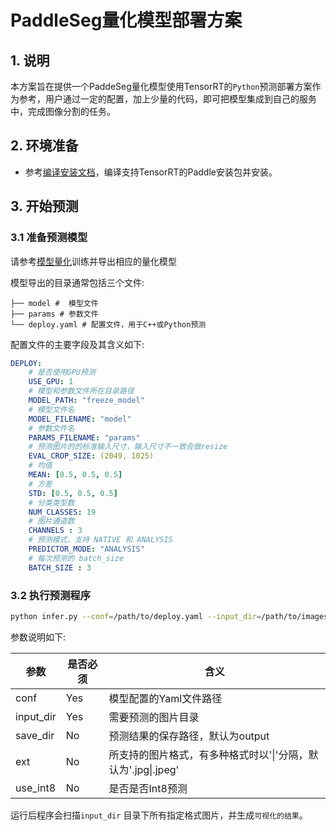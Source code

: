 # PaddleSeg量化模型部署方案

## 1. 说明

本方案旨在提供一个PaddeSeg量化模型使用TensorRT的`Python`预测部署方案作为参考，用户通过一定的配置，加上少量的代码，即可把模型集成到自己的服务中，完成图像分割的任务。

## 2. 环境准备

* 参考[编译安装文档](../../../deploy/python/docs/compile_paddle_with_tensorrt.md)，编译支持TensorRT的Paddle安装包并安装。

## 3. 开始预测

### 3.1 准备预测模型

请参考[模型量化](../)训练并导出相应的量化模型

模型导出的目录通常包括三个文件:

```
├── model #  模型文件
├── params # 参数文件
└── deploy.yaml # 配置文件，用于C++或Python预测
```

配置文件的主要字段及其含义如下:
```yaml
DEPLOY:
    # 是否使用GPU预测
    USE_GPU: 1
    # 模型和参数文件所在目录路径
    MODEL_PATH: "freeze_model"
    # 模型文件名
    MODEL_FILENAME: "model"
    # 参数文件名
    PARAMS_FILENAME: "params"
    # 预测图片的的标准输入尺寸，输入尺寸不一致会做resize
    EVAL_CROP_SIZE: (2049, 1025)
    # 均值
    MEAN: [0.5, 0.5, 0.5]
    # 方差
    STD: [0.5, 0.5, 0.5]
    # 分类类型数
    NUM_CLASSES: 19
    # 图片通道数
    CHANNELS : 3
    # 预测模式，支持 NATIVE 和 ANALYSIS
    PREDICTOR_MODE: "ANALYSIS"
    # 每次预测的 batch_size
    BATCH_SIZE : 3
```

### 3.2 执行预测程序

```bash
python infer.py --conf=/path/to/deploy.yaml --input_dir=/path/to/images_directory
```
参数说明如下:

| 参数 | 是否必须|含义 |
|-------|-------|----------|
| conf | Yes|模型配置的Yaml文件路径 |
| input_dir |Yes| 需要预测的图片目录 |
| save_dir | No|预测结果的保存路径，默认为output|
| ext | No| 所支持的图片格式，有多种格式时以'\|'分隔，默认为'.jpg\|.jpeg'|
| use_int8 |No| 是否是否Int8预测 |

运行后程序会扫描`input_dir` 目录下所有指定格式图片，并生成`可视化的结果`。
